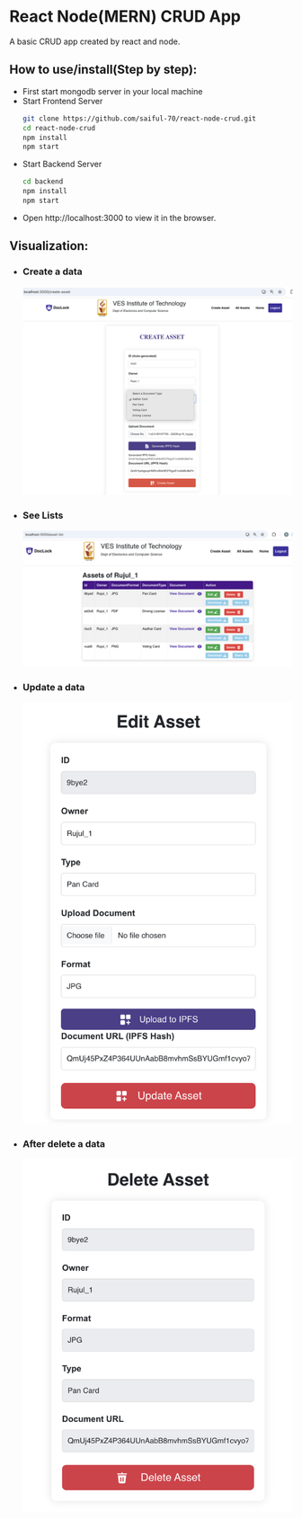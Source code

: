 # React Node(MERN) CRUD App

A basic CRUD app created by react and node.

## How to use/install(Step by step):

- First start mongodb server in your local machine
- Start Frontend Server
  ```bash
  git clone https://github.com/saiful-70/react-node-crud.git
  cd react-node-crud
  npm install
  npm start
  ```
- Start Backend Server
  ```bash
  cd backend
  npm install
  npm start
  ```
- Open http://localhost:3000 to view it in the browser.

## Visualization:

- ### Create a data
  ![Create lists](images/create-asset.png)
- ### See Lists
  ![See Lists](images/asset-list.png)
- ### Update a data
  ![See Lists](images/update-asset.png)
- ### After delete a data
  ![See Lists](images/deleteasset.png)
